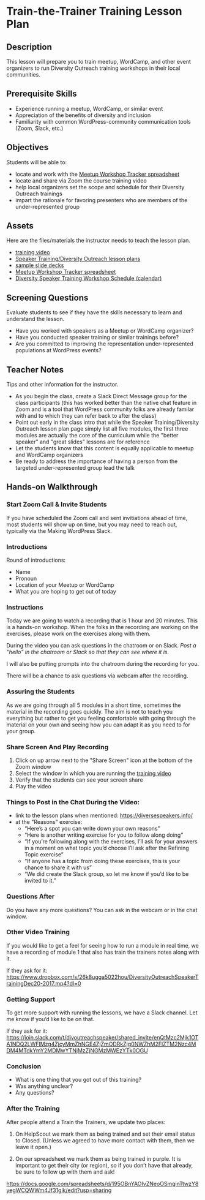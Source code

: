 # Train-the-Trainer Training Lesson Plan

## Description

This lesson will prepare you to train meetup, WordCamp, and other event organizers to run Diversity Outreach training workshops in their local communities.

## Prerequisite Skills

*   Experience running a meetup, WordCamp, or similar event
*   Appreciation of the benefits of diversity and inclusion
*   Familiarity with common WordPress-community communication tools (Zoom, Slack, etc.)

## Objectives

Students will be able to:

*   locate and work with the [Meetup Workshop Tracker spreadsheet](https://docs.google.com/spreadsheets/d/195OBnYAOIvZNeoOSmginTtwzY8yegWCQWWm4Jf31gik/edit#gid=2024231725)
*   locate and share via Zoom the course training video
*   help local organizers set the scope and schedule for their Diversity Outreach trainings
*   impart the rationale for favoring presenters who are members of the under-represented group

## Assets

Here are the files/materials the instructor needs to teach the lesson plan.

*   [training video](https://www.dropbox.com/s/owcnwuvk1idfci0/Diversity%20Speakers%20Workshop%20Training%20March%2027%2C%202018.mp4?dl=0)
*   [Speaker Training/Diversity Outreach lesson plans](https://make.wordpress.org/training/handbook/speaker-training/)
*   [sample slide decks](https://docs.google.com/presentation/d/1I-BlIHsvP_zJgc6AAIOBt0xUgtUUI7Q3X_VnUSNoxH4/edit#slide=id.g360c9df968_0_14)
*   [Meetup Workshop Tracker spreadsheet](https://docs.google.com/spreadsheets/d/195OBnYAOIvZNeoOSmginTtwzY8yegWCQWWm4Jf31gik/edit#gid=2024231725)
*   [Diversity Speaker Training Workshop Schedule (calendar)](https://calendar.google.com/calendar/embed?src=6dt9nr41mol9t1let9jp12f5oc%40group.calendar.google.com&ctz=America%2FLos_Angeles)

## Screening Questions

Evaluate students to see if they have the skills necessary to learn and understand the lesson. 

*   Have you worked with speakers as a Meetup or WordCamp organizer?
*   Have you conducted speaker training or similar trainings before?
*   Are you committed to improving the representation under-represented populations at WordPress events?

## Teacher Notes

Tips and other information for the instructor.

*   As you begin the class, create a Slack Direct Message group for the class participants (this has worked better than the native chat feature in Zoom and is a tool that WordPress community folks are already familar with and to which they can refer back to after the class)
*   Point out early in the class intro that while the Speaker Training/Diversity Outreach lesson plan page simply list all five modules, the first three modules are actually the core of the curriculum while the "better speaker" and "great slides" lessons are for reference
*   Let the students know that this content is equally applicable to meetup and WordCamp organizers
*   Be ready to address the importance of having a person from the targeted under-represented group lead the talk

## Hands-on Walkthrough

### Start Zoom Call & Invite Students

If you have scheduled the Zoom call and sent invitiations ahead of time, most students will show up on time, but you may need to reach out, typically via the Making WordPress Slack.

### Introductions

Round of introductions:

*   Name
*   Pronoun
*   Location of your Meetup or WordCamp
*   What you are hoping to get out of today

### Instructions

Today we are going to watch a recording that is 1 hour and 20 minutes. This is a hands-on workshop. When the folks in the recording are working on the exercises, please work on the exercises along with them.

During the video you can ask questions in the chatroom or on Slack.
*Post a “hello” in the chatroom or Slack so that they can see where it is.*

I will also be putting prompts into the chatroom during the recording for you.

There will be a chance to ask questions via webcam after the recording.

### Assuring the Students

As we are going through all 5 modules in a short time, sometimes the material in the recording goes quickly. The aim is not to teach you everything but rather to get you feeling comfortable with going through the material on your own and seeing how you can adapt it as you need to for your group.

### Share Screen And Play Recording

1. Click on up arrow next to the "Share Screen" icon at the bottom of the Zoom window
2. Select the window in which you are running the [training video](https://www.dropbox.com/s/owcnwuvk1idfci0/Diversity%20Speakers%20Workshop%20Training%20March%2027%2C%202018.mp4?dl=0)
3. Verify that the students can see your screen share
4. Play the video

### Things to Post in the Chat During the Video:

*   link to the lesson plans when mentioned: https://diversespeakers.info/
*   at the "Reasons" exercise:
    *   “Here’s a spot you can write down your own reasons”
    *   “Here is another writing exercise for you to follow along doing”
    *   “If you’re following along with the exercises, I’ll ask for your answers in a moment on what topic you’d choose I’ll ask after the Refining Topic exercise”
    *   “If anyone has a topic from doing these exercises, this is your chance to share it with us”
    *   “We did create the Slack group, so let me know if you’d like to be invited to it.”

### Questions After

Do you have any more questions? You can ask in the webcam or in the chat window.

### Other Video Training

If you would like to get a feel for seeing how to run a module in real time, we have a recording of module 1 that also has train the trainers notes along with it.

If they ask for it: https://www.dropbox.com/s/26k8ugga5022hou/DiversityOutreachSpeakerTrainingDec20-2017.mp4?dl=0

### Getting Support

To get more support with running the lessons, we have a Slack channel. Let me know if you’d like to be on that.

If they ask for it:
https://join.slack.com/t/divoutreachspeaker/shared_invite/enQtMzc2Mjk1OTA1NDQ2LWFlMzg4ZjcyMmZhNGE4ZjZmODRkZjg0NWZhM2FlZTM2Nzc4MDM4MTdkYmY2MDMwYTNjMzZjNGMzMWEzYTk0OGU


### Conclusion

* What is one thing that you got out of this training?
* Was anything unclear?
* Any questions?

### After the Training

After people attend a Train the Trainers, we update two places:

1. On HelpScout we mark them as being trained and set their email status to Closed. (Unless we agreed to have more contact with them, then we leave it open.)

2. On our spreadsheet we mark them as being trained in purple. It is important to get their city (or region), so if you don’t have that already, be sure to follow up with them and ask!

https://docs.google.com/spreadsheets/d/195OBnYAOIvZNeoOSmginTtwzY8yegWCQWWm4Jf31gik/edit?usp=sharing

